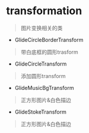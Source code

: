 # transformation
> 图片变换相关的类

- GlideCircleBorderTransform
> 带白底框的圆形trasform

- GlideCircleTransform
> 添加圆形transform

- GlideMusicBgTransform
> 正方形图片&白色描边

- GlideStokeTransform
> 正方形图片&白色描边
















